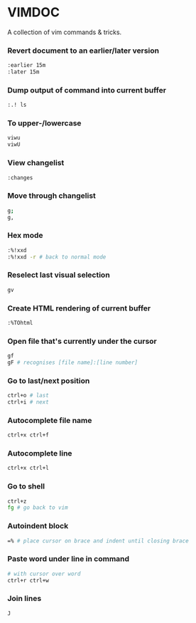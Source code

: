 # VIMDOC

A collection of vim commands & tricks.

### Revert document to an earlier/later version
```bash
:earlier 15m
:later 15m
```

### Dump output of command into current buffer
```bash
:.! ls
```

### To upper-/lowercase
```bash
viwu
viwU
```

### View changelist
```bash
:changes
```

### Move through changelist
```bash
g;
g,
```

### Hex mode
```bash
:%!xxd
:%!xxd -r # back to normal mode
```

### Reselect last visual selection
```bash
gv
```

### Create HTML rendering of current buffer
```bash
:%TOhtml
```

### Open file that's currently under the cursor
```bash
gf
gF # recognises [file name]:[line number]
```

### Go to last/next position
```bash
ctrl+o # last
ctrl+i # next
```

### Autocomplete file name
```bash
ctrl+x ctrl+f
```

### Autocomplete line
```bash
ctrl+x ctrl+l
```

### Go to shell
```bash
ctrl+z
fg # go back to vim
```

### Autoindent block
```bash
=% # place cursor on brace and indent until closing brace
```

### Paste word under line in command
```bash
# with cursor over word
ctrl+r ctrl+w
```

### Join lines
```bash
J
```

